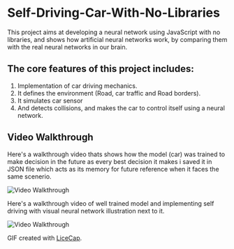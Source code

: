 # Self-Driving-Car-With-No-Libraries

This project aims at developing a neural network using JavaScript with no libraries, and shows how artificial neural networks work, by comparing them with the real neural networks in our brain. 
## The core features of this project includes:
1. Implementation of car driving mechanics.
2.  It defines the environment (Road, car traffic and Road borders).
3.  It simulates car sensor
4.  And detects collisions, and makes the car to control itself using a neural network.

## Video Walkthrough

Here's a walkthrough video thats shows how the model (car) was trained to make decision in the future as every best decision it makes i saved it in JSON file which acts as its memory for future reference when it faces the same scenerio.

<img src='https://github.com/borismassesa/Self-Driving-Car/blob/main/Walkthrough1.gif' title='Video Walkthrough' width='' alt='Video Walkthrough' />

Here's a walkthrough video of well trained model and implementing self driving with visual neural network illustration next to it.

<img src='https://github.com/borismassesa/Self-Driving-Car/blob/main/Walkthrough.gif' title='Video Walkthrough' width='' alt='Video Walkthrough' />

GIF created with [LiceCap](http://www.cockos.com/licecap/).
